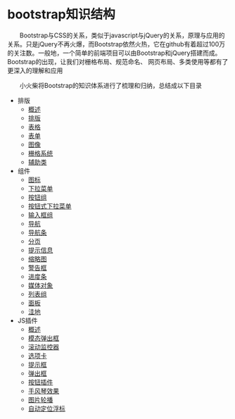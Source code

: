 # bootstrap知识结构

　　Bootstrap与CSS的关系，类似于javascript与jQuery的关系，原理与应用的关系。只是jQuery不再火爆，而Bootstrap依然火热，它在github有着超过100万的关注数。一般地，一个简单的前端项目可以由Bootstrap和jQuery搭建而成。Bootstrap的出现，让我们对栅格布局、规范命名、 网页布局、多类使用等都有了更深入的理解和应用

　　小火柴将Bootstrap的知识体系进行了梳理和归纳，总结成以下目录

  * 排版
    * [概述](makeup/overview.md)
    * [排版](makeup/makeup.md)
    * [表格](makeup/table.md)
    * [表单](makeup/form.md)
    * [图像](makeup/image.md)
    * [栅格系统](makeup/grid.md)
    * [辅助类](makeup/assist.md)
  * 组件
    * [图标](module/icon.md)
    * [下拉菜单](module/dropdown.md)
    * [按钮组](module/btn-group.md)
    * [按钮式下拉菜单](module/dropdown-menu.md)
    * [输入框组](module/input-group.md)
    * [导航](module/nav.md)
    * [导航条](module/navbar.md)
    * [分页](module/page.md)
    * [提示信息](module/label.md)
    * [缩略图](module/thumbnail.md)
    * [警告框](module/alert.md)
    * [进度条](module/progress.md)
    * [媒体对象](module/media.md)
    * [列表组](module/list-group.md)
    * [面板](module/panel.md)
    * [洼地](module/well.md)
  * JS插件    
    * [概述](plug/overview.md)
    * [模态弹出框](plug/modal.md)
    * [滚动监控器](plug/scroll.md)
    * [选项卡](plug/tab.md)
    * [提示框](plug/tooltip.md)
    * [弹出框](plug/popover.md)
    * [按钮插件](plug/btn.md)
    * [手风琴效果](plug/collapse.md)
    * [图片轮播](plug/carousel.md)
    * [自动定位浮标](plug/affix.md)